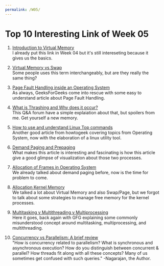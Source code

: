 ```yaml
---
permalink: /W05/
---
```


# Top 10 Interesting Link of Week 05
1. [Introduction to Virtual Memory](https://www.internalpointers.com/post/introduction-virtual-memory)<br>
I already put this link in Week 04 but it's still intereseting because it gives us the basics.

2. [Virtual Memory vs Swap](https://stackoverflow.com/questions/4970421/whats-the-difference-between-virtual-memory-and-swap-space)<br>
Some people uses this term interchangeably, but are they really the same thing?

3. [Page Fault Handling inside an Operating System](https://www.geeksforgeeks.org/page-fault-handling-in-operating-system/)<br>
As always, GeeksForGeeks come into rescue with some easy to understand article about Page Fault Handling.

4. [What is Thrashing and Why does it occur?](https://stackoverflow.com/questions/19031902/what-is-thrashing-why-does-it-occur)<br>
This Q&A forum have a simple explaiation about that, but spoilers from me. Get yourself a new memory.

5. [How to use and understand Linux Top commands](https://www.howtogeek.com/668986/how-to-use-the-linux-top-command-and-understand-its-output/)<br>
Another good article from howtogeek covering topics from Operating System, now with the elaboration of a linux utility tool.

6. [Demand Paging and Prepaging](https://afteracademy.com/blog/what-are-demand-paging-and-pre-paging)<br>
What makes this article is interesting and fascinating is how this article give a good glimpse of visualization about those two processes.

7. [Allocation of Frames in Operating System](https://www.geeksforgeeks.org/operating-system-allocation-frames/)<br>
We already talked about demand paging before, now is the time for problem to come.

8. [Allocation Kernel Memory](https://www.geeksforgeeks.org/operating-system-allocating-kernel-memory-buddy-system-slab-system/)<br>
We talked a lot about Virtual Memory and also Swap/Page, but we forgot to talk about some strategies to manage free memory for the kernel processes.

9. [Multitasking v Multithreading v Multiprocessing](https://www.geeksforgeeks.org/difference-between-multitasking-multithreading-and-multiprocessing/)<br>
Here it goes, back again with GFG explaining some commonly misunderstood concept around multitasking, multiprocessing, and multithreading.

10. [Concurrency vs Parallelism: A brief review](https://medium.com/@itIsMadhavan/concurrency-vs-parallelism-a-brief-review-b337c8dac350)<br>
"How is concurrency related to parallelism? What is synchronous and asynchronous execution? How do you distinguish between concurrent & parallel? How threads fit along with all these concepts? Many of us sometimes get confused with such queries." -Nagarajan, the Author.
